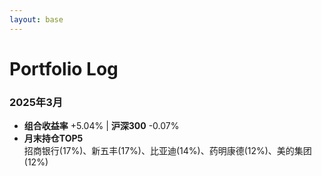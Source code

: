```yaml
---
layout: base 
---
```


# Portfolio Log

### 2025年3月
- **组合收益率** +5.04% | **沪深300** -0.07%  
- **月末持仓TOP5**  
招商银行(17%)、新五丰(17%)、比亚迪(14%)、药明康德(12%)、美的集团(12%)